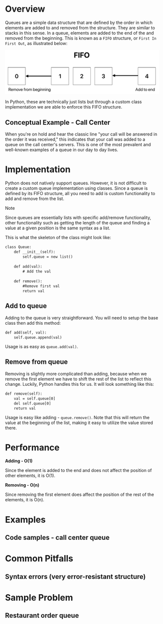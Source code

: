 # Overview
Queues are a simple data structure that are defined by the order in which elements are added to and removed from the structure. They are similar to stacks in this sense. In a queue, elements are added to the end of the and removed from the beginning. This is known as a `FIFO` structure, or `First In First Out`, as illustrated below:

![Illustration of the FIFO structure showing an element being removed from the beginning and another being added to the end.](./queues-img-1.png)

In Python, these are technically just lists but through a custom class implementation we are able to enforce this FIFO structure.

## Conceptual Example - Call Center
When you're on hold and hear the classic line "your call will be answered in the order it was received," this indicates that your call was added to a queue on the call center's servers. This is one of the most prevalent and well-known examples of a queue in our day to day lives.

# Implementation
Python does not natively support queues. However, it is not difficult to create a custom queue implementation using classes. Since a queue is defined by its FIFO structure, all you need to add is custom functionality to add and remove from the list.

> [!NOTE]
> Since queues are essentially lists with specific add/remove functionality, other functionality such as getting the length of the queue and finding a value at a given position is the same syntax as a list.

This is what the skeleton of the class might look like:
```
class Queue:
    def __init__(self):
        self.queue = new list()

    def add(val):
        # Add the val

    def remove():
        #Remove first val
        return val
```

## Add to queue
Adding to the queue is very straightforward. You will need to setup the base class then add this method:
```
def add(self, val):
    self.queue.append(val)
```
Usage is as easy as `queue.add(val)`.

## Remove from queue
Removing is slightly more complicated than adding, because when we remove the first element we have to shift the rest of the list to reflect this change. Luckily, Python handles this for us. It will look something like this:
```
def remove(self):
    val = self.queue[0]
    del self.queue[0]
    return val
```
Usage is easy like adding - `queue.remove()`. Note that this will return the value at the beginning of the list, making it easy to utilize the value stored there.

# Performance
**Adding - O(1)**

Since the element is added to the end and does not affect the position of other elements, it is O(1).


**Removing - O(n)**

Since removing the first element does affect the position of the rest of the elements, it is O(n).

# Examples
## Code samples - call center queue

# Common Pitfalls
## Syntax errors (very error-resistant structure)

# Sample Problem
## Restaurant order queue